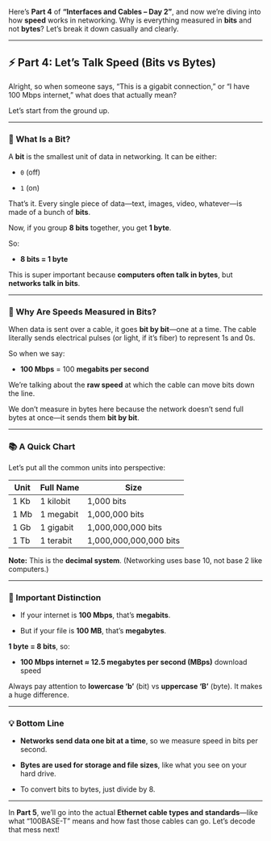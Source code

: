 Here’s **Part 4** of **“Interfaces and Cables – Day 2”**, and now we’re diving into how **speed** works in networking. Why is everything measured in **bits** and not **bytes**? Let’s break it down casually and clearly.

---

## ⚡ Part 4: Let’s Talk Speed (Bits vs Bytes)

Alright, so when someone says, “This is a gigabit connection,” or “I have 100 Mbps internet,” what does that actually mean?

Let’s start from the ground up.

---

### 🧮 What Is a Bit?

A **bit** is the smallest unit of data in networking. It can be either:

- `0` (off)
    
- `1` (on)
    

That’s it. Every single piece of data—text, images, video, whatever—is made of a bunch of **bits**.

Now, if you group **8 bits** together, you get **1 byte**.

So:

- **8 bits = 1 byte**
    

This is super important because **computers often talk in bytes**, but **networks talk in bits**.

---

### 📏 Why Are Speeds Measured in Bits?

When data is sent over a cable, it goes **bit by bit**—one at a time. The cable literally sends electrical pulses (or light, if it’s fiber) to represent 1s and 0s.

So when we say:

- **100 Mbps** = 100 **megabits per second**
    

We’re talking about the **raw speed** at which the cable can move bits down the line.

We don’t measure in bytes here because the network doesn’t send full bytes at once—it sends them **bit by bit**.

---

### 📚 A Quick Chart

Let’s put all the common units into perspective:

|Unit|Full Name|Size|
|---|---|---|
|1 Kb|1 kilobit|1,000 bits|
|1 Mb|1 megabit|1,000,000 bits|
|1 Gb|1 gigabit|1,000,000,000 bits|
|1 Tb|1 terabit|1,000,000,000,000 bits|

**Note:** This is the **decimal system**. (Networking uses base 10, not base 2 like computers.)

---

### 🧠 Important Distinction

- If your internet is **100 Mbps**, that’s **megabits**.
    
- But if your file is **100 MB**, that’s **megabytes**.
    

**1 byte = 8 bits**, so:

- **100 Mbps internet ≈ 12.5 megabytes per second (MBps)** download speed
    

Always pay attention to **lowercase ‘b’** (bit) vs **uppercase ‘B’** (byte). It makes a huge difference.

---

### 💡 Bottom Line

- **Networks send data one bit at a time**, so we measure speed in bits per second.
    
- **Bytes are used for storage and file sizes**, like what you see on your hard drive.
    
- To convert bits to bytes, just divide by 8.
    

---

In **Part 5**, we’ll go into the actual **Ethernet cable types and standards**—like what “100BASE-T” means and how fast those cables can go. Let’s decode that mess next!